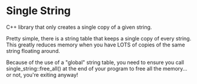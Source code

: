 # Single String
C++ library that only creates a single copy of a given string.

Pretty simple, there is a string table that keeps a single copy of every string. This greatly reduces memory when you have LOTS of copies of the same string floating around.

Because of the use of a "global" string table, you need to ensure you call single_string::free_all() at the end of your program to free all the memory... or not, you're exiting anyway!
